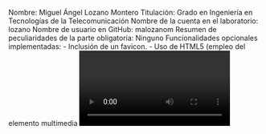 Nombre: Miguel Ángel Lozano Montero
Titulación: Grado en Ingeniería en Tecnologías de la Telecomunicación
Nombre de la cuenta en el laboratorio: lozano
Nombre de usuario en GitHub: malozanom
Resumen de peculiaridades de la parte obligatoria: Ninguno
Funcionalidades opcionales implementadas:
    - Inclusión de un favicon.
    - Uso de HTML5 (empleo del elemento multimedia <video> para incrustar los vídeos
      explicativos en la misma aplicación).
    - Uso de JavaScript (para insertar el mapa con la ubicación de los aparcamientos).
    - Uso de JSON (la información del listado de aparcamientos que utiliza el código
      JavaScript está en un fichero en formato JSON).
    - Generación de un canal RSS para los comentarios puestos en el sitio.
URL del vı́deo demostración de la funcionalidad básica: https://www.youtube.com/watch?v=NJx42ZlBU0E
URL del vı́deo demostración de la funcionalidad optativa: https://www.youtube.com/watch?v=V7Juqn9R9vg

